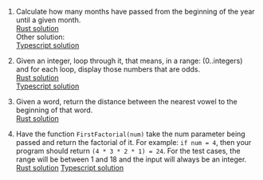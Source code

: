 1) Calculate how many months have passed from the beginning of the year until a given month. </br>
[Rust solution](https://github.com/alejandro0619/programming-challenges/tree/main/exercises/calculate-month-until-date-rs) </br>
Other solution: </br>
[Typescript solution](https://github.com/alejandro0619/programming-challenges/tree/main/exercises/calculate_month_until_date_TS/) </br>

2) Given an integer, loop through it, that means, in a range: (0..integers) and for each loop, display those numbers that are odds. </br>
[Rust solution](https://github.com/alejandro0619/programming-challenges/tree/main/exercises/loop-integers-rs/) </br>
[Typescript solution](https://github.com/alejandro0619/programming-challenges/tree/main/loop-integers-ts) </br>

3) Given a word, return the distance between the nearest vowel to the beginning of that word. </br>
[Rust solution](https://github.com/alejandro0619/programming-challenges/tree/main/exercises/nearest-vowel-rs) </br>

4) Have the function ```FirstFactorial(num)``` take the num parameter being passed and return the factorial of it. For example: ```if num = 4```, then your program should return ```(4 * 3 * 2 * 1) = 24```. For the test cases, the range will be between 1 and 18 and the input will always be an integer. </br>
[Rust solution](https://github.com/alejandro0619/programming-challenges/tree/main/first-factorial-rs)
[Typescript solution](https://github.com/alejandro0619/programming-challenges/tree/main/first-factorial-ts)
